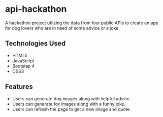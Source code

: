 # api-hackathon
A hackathon project utlizing the data from four public APIs to create an app for dog lovers who are in need of some advice or a joke.

## Technologies Used
- HTML5
- JavaScript
- Bootstap 4
- CSS3

## Features
- Users can generate dog images along with helpful advice.
- Users can generate fox images along with a funny joke.
- Users can refresh the page to get a new image and quote.
